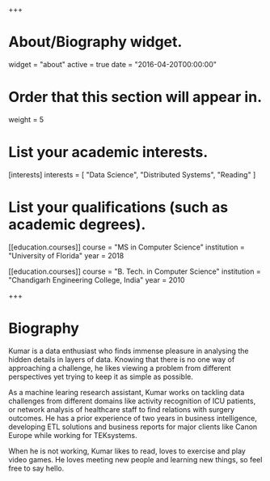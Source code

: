 +++
# About/Biography widget.
widget = "about"
active = true
date = "2016-04-20T00:00:00"

# Order that this section will appear in.
weight = 5

# List your academic interests.
[interests]
  interests = [
    "Data Science",
    "Distributed Systems",
    "Reading"
  ]

# List your qualifications (such as academic degrees).
[[education.courses]]
  course = "MS in Computer Science"
  institution = "University of Florida"
  year = 2018

[[education.courses]]
  course = "B. Tech. in Computer Science"
  institution = "Chandigarh Engineering College, India"
  year = 2010
 
+++

# Biography

Kumar is a data enthusiast who finds immense pleasure in analysing the hidden details in layers of data. Knowing that there is no one way of approaching a challenge, he likes viewing a problem from different perspectives yet trying to keep it as simple as possible.

As a machine learing research assistant, Kumar works on tackling data challenges from different domains like activity recognition of ICU patients, or network analysis of healthcare staff to find relations with surgery outcomes. He has a prior experience of two years in business intelligence, developing ETL solutions and business reports for major clients like Canon Europe while working for TEKsystems.

When he is not working, Kumar likes to read, loves to exercise and play video games. He loves meeting new people and learning new things, so feel free to say hello.
 
